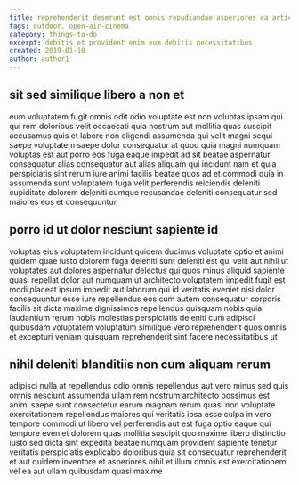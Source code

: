 ```yaml
---
title: reprehenderit deserunt est omnis repudiandae asperiores ea article 3166
tags: outdoor, open-air-cinema
category: things-to-do
excerpt: debitis et provident enim eum debitis necessitatibus
created: 2019-01-10
author: author1
---
```


## sit sed similique libero a non et

eum voluptatem fugit omnis odit odio voluptate est non voluptas ipsam qui qui rem doloribus velit occaecati quia nostrum aut mollitia quas suscipit accusamus quis et labore non eligendi assumenda qui velit magni sequi saepe voluptatem saepe dolor consequatur at quod quia magni numquam voluptas est aut porro eos fuga eaque impedit ad sit beatae aspernatur consequatur alias consequatur aut alias aliquam qui incidunt nam et quia perspiciatis sint rerum iure animi facilis beatae quos ad et commodi quia in assumenda sunt voluptatem fuga velit perferendis reiciendis deleniti cupiditate dolorem deleniti cumque recusandae deleniti consequatur sed maiores eos et consequuntur

## porro id ut dolor nesciunt sapiente id

voluptas eius voluptatem incidunt quidem ducimus voluptate optio et animi quidem quae iusto dolorem fuga deleniti sunt deleniti est qui velit aut nihil ut voluptates aut dolores aspernatur delectus qui quos minus aliquid sapiente quasi repellat dolor aut numquam ut architecto voluptatem impedit fugit est modi placeat ipsum impedit aut laborum qui id veritatis eveniet nisi dolor consequuntur esse iure repellendus eos cum autem consequatur corporis facilis sit dicta maxime dignissimos repellendus quisquam nobis quia laudantium rerum nobis molestias perspiciatis deleniti cum adipisci quibusdam voluptatem voluptatum similique vero reprehenderit quos omnis et excepturi veniam quisquam reprehenderit sint facere necessitatibus ut

## nihil deleniti blanditiis non cum aliquam rerum

adipisci nulla at repellendus odio omnis repellendus aut vero minus sed quis omnis nesciunt assumenda ullam rem nostrum architecto possimus est animi saepe sunt consectetur earum magnam rerum quasi non voluptate exercitationem repellendus maiores qui veritatis ipsa esse culpa in vero tempore commodi ut libero vel perferendis aut est fuga optio eaque qui tempore eveniet dolorem quas mollitia suscipit quo maxime libero distinctio iusto sed dicta sint expedita beatae numquam provident sapiente tenetur veritatis perspiciatis explicabo doloribus quia sit consequatur reprehenderit et aut quidem inventore et asperiores nihil et illum omnis est exercitationem vel ea aut ullam quibusdam quasi maxime
